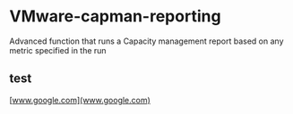 # VMware-capman-reporting
Advanced function that runs a Capacity management report based on any metric specified in the run
## test
[www.google.com](www.google.com)

